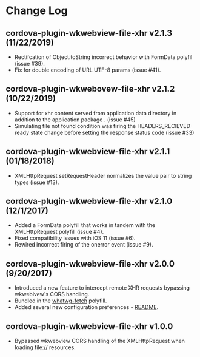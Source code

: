 # Change Log
## cordova-plugin-wkwebview-file-xhr v2.1.3 (11/22/2019)
* Rectifcation of Object.toString incorrect behavior with FormData polyfil (issue #39).
* Fix for double encoding of URL UTF-8 params (issue #41).

## cordova-plugin-wkwebovew-file-xhr v2.1.2 (10/22/2019)
* Support for xhr content served from application data directory in addition to the application package . (issue #45)
* Simulating file not found condition was firing the HEADERS_RECIEVED ready state change before setting the response status code (issue #33)

## cordova-plugin-wkwebview-file-xhr v2.1.1 (01/18/2018)
* XMLHttpRequest setRequestHeader normalizes the value pair to string types (issue #13).

## cordova-plugin-wkwebview-file-xhr v2.1.0 (12/1/2017)
* Added a FormData polyfill that works in tandem with the XMLHttpRequest polyfill (issue #4).
* Fixed compatibility issues with iOS 11 (issue #6).
* Rewired incorrect firing of the onerror event (issue #9).

## cordova-plugin-wkwebview-file-xhr v2.0.0 (9/20/2017)
* Introduced a new feature to intercept remote XHR requests bypassing wkwebivew's CORS handling.
* Bundled in the [whatwg-fetch](https://github.com/github/fetch) polyfill.
* Added several new configuration preferences - [README](README.md#configuration).

## cordova-plugin-wkwebview-file-xhr v1.0.0
* Bypassed wkwebview CORS handling of the XMLHttpRequest when loading file:// resources.
